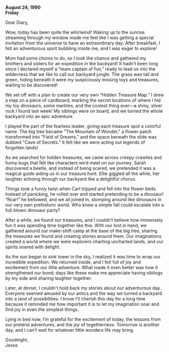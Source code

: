 
**August 24, 1990**  
**Friday**

Dear Diary,

Wow, today has been quite the whirlwind! Waking up to the sunrise streaming through my window made me feel like I was getting a special invitation from the universe to have an extraordinary day. After breakfast, I felt an adventurous spirit bubbling inside me, and I was eager to explore! 

Mom had some chores to do, so I took the chance and gathered my brothers and sisters for an expedition in the backyard! It hadn’t been long since I declared myself a “team captain of fun,” ready to lead us into the wilderness that we like to call our backyard jungle. The grass was tall and green, hiding beneath it were my suspiciously missing toys and treasures, waiting to be discovered! 

We set off with a plan to create our very own “Hidden Treasure Map.” I drew a map on a piece of cardboard, marking the secret locations of where I hid my toy dinosaurs, some marbles, and the coolest thing ever—a shiny, silver rock I found last week! My siblings were on board, and we turned the whole backyard into an epic adventure.

I played the part of the fearless leader, giving each treasure spot a colorful name. The big tree became "The Mountain of Wonder," a flower patch transformed into "Field of Dreams," and the space beneath the slide was dubbed "Cave of Secrets.” It felt like we were acting out legends of forgotten lands!

As we searched for hidden treasures, we came across creepy crawlies and funny bugs that felt like characters we’d meet on our journey. Sarah discovered a beetle, and instead of being scared, we pretended it was a magical guide aiding us in our treasure hunt. Ellie giggled all the while, her laughter echoing through our backyard like a delightful chorus.

Things took a funny twist when Carl tripped and fell into the flower beds. Instead of panicking, he rolled over and started pretending to be a dinosaur! “Roar!” he bellowed, and we all joined in, stomping around like dinosaurs in our very own prehistoric world. Who knew a simple fall could escalate into a full-blown dinosaur party?

After a while, we found our treasures, and I couldn’t believe how immensely fun it was spending time together like this. With our loot in hand, we gathered around our make-shift camp at the base of the big tree, sharing the treasures we found and creating stories around them. Our imaginations created a world where we were explorers charting uncharted lands, and our spirits soared with delight.

As the sun began to sink lower in the sky, I realized it was time to wrap our incredible expedition. We returned inside, and I felt full of joy and excitement from our little adventure. What made it even better was how it strengthened our bond; days like these make me appreciate having siblings by my side and sharing laughter together.

Later, at dinner, I couldn't hold back my stories about our adventurous day. Everyone seemed amused by our antics and the way we turned a backyard into a land of possibilities. I know I’ll cherish this day for a long time because it reminded me how important it is to let my imagination soar and find joy in even the simplest things.

Lying in bed now, I’m grateful for the excitement of today, the lessons from our pretend adventures, and the joy of togetherness. Tomorrow is another day, and I can’t wait for whatever little wonders life may bring.

Goodnight,  
Jesse
